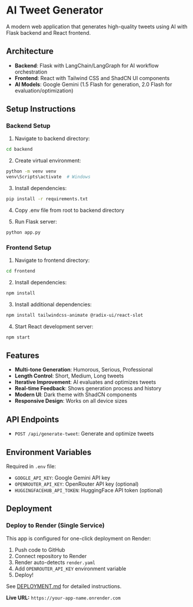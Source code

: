 # AI Tweet Generator

A modern web application that generates high-quality tweets using AI with Flask backend and React frontend.

## Architecture

- **Backend**: Flask with LangChain/LangGraph for AI workflow orchestration
- **Frontend**: React with Tailwind CSS and ShadCN UI components
- **AI Models**: Google Gemini (1.5 Flash for generation, 2.0 Flash for evaluation/optimization)

## Setup Instructions

### Backend Setup

1. Navigate to backend directory:
```bash
cd backend
```

2. Create virtual environment:
```bash
python -m venv venv
venv\Scripts\activate  # Windows
```

3. Install dependencies:
```bash
pip install -r requirements.txt
```

4. Copy .env file from root to backend directory

5. Run Flask server:
```bash
python app.py
```

### Frontend Setup

1. Navigate to frontend directory:
```bash
cd frontend
```

2. Install dependencies:
```bash
npm install
```

3. Install additional dependencies:
```bash
npm install tailwindcss-animate @radix-ui/react-slot
```

4. Start React development server:
```bash
npm start
```

## Features

- **Multi-tone Generation**: Humorous, Serious, Professional
- **Length Control**: Short, Medium, Long tweets
- **Iterative Improvement**: AI evaluates and optimizes tweets
- **Real-time Feedback**: Shows generation process and history
- **Modern UI**: Dark theme with ShadCN components
- **Responsive Design**: Works on all device sizes

## API Endpoints

- `POST /api/generate-tweet`: Generate and optimize tweets

## Environment Variables

Required in `.env` file:
- `GOOGLE_API_KEY`: Google Gemini API key
- `OPENROUTER_API_KEY`: OpenRouter API key (optional)
- `HUGGINGFACEHUB_API_TOKEN`: HuggingFace API token (optional)

## Deployment

### Deploy to Render (Single Service)

This app is configured for one-click deployment on Render:

1. Push code to GitHub
2. Connect repository to Render
3. Render auto-detects `render.yaml`
4. Add `OPENROUTER_API_KEY` environment variable
5. Deploy!

See [DEPLOYMENT.md](DEPLOYMENT.md) for detailed instructions.

**Live URL:** `https://your-app-name.onrender.com`